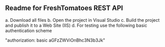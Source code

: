 Readme for FreshTomatoes REST API
-------------------------------------
a. Download all files
b. Open the project in Visual Studio
c. Build the project and publish it to a Web Site (IIS) 
d. For testing use the following basic authentication scheme

   "authorization: basic aGFzZWViOnBhc3N3b3Jk"
